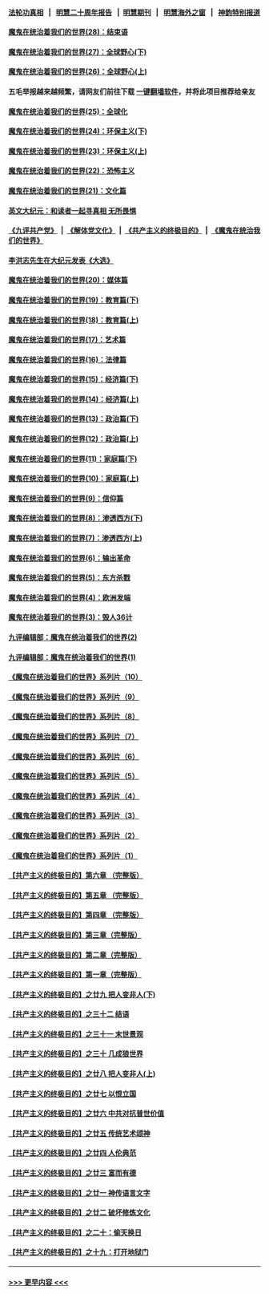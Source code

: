 #### [法轮功真相](https://github.com/gfw-breaker/truth/blob/master/README.md?t=0) &nbsp;&nbsp;|&nbsp;&nbsp; [明慧二十周年报告](https://github.com/gfw-breaker/mh-reports/blob/master/README.md?t=0) &nbsp;&nbsp;|&nbsp;&nbsp;[明慧期刊](https://github.com/gfw-breaker/mh-qikan) &nbsp;&nbsp;|&nbsp;&nbsp; [明慧海外之窗](https://github.com/gfw-breaker/mh-news/blob/master/README.md?t=0) &nbsp;&nbsp;|&nbsp;&nbsp; [神韵特别报道](https://github.com/gfw-breaker/mh-news/blob/master/shenyun.md?t=0)
#### [魔鬼在统治着我们的世界(28)：结束语](../pages/nsc422/n10936246.md?t=07221401) 
#### [魔鬼在统治着我们的世界(27)：全球野心(下)](../pages/nsc422/n10928319.md?t=07221401) 
#### [魔鬼在统治着我们的世界(26)：全球野心(上)](../pages/nsc422/n10900318.md?t=07221401) 
#### 五毛举报越来越频繁，请网友们前往下载 [一键翻墙软件](https://github.com/gfw-breaker/ssr-accounts)，并将此项目推荐给亲友
#### [魔鬼在统治着我们的世界(25)：全球化](../pages/nsc422/n10788205.md?t=07221401) 
#### [魔鬼在统治着我们的世界(24)：环保主义(下)](../pages/nsc422/n10695307.md?t=07221401) 
#### [魔鬼在统治着我们的世界(23)：环保主义(上)](../pages/nsc422/n10688613.md?t=07221401) 
#### [魔鬼在统治着我们的世界(22)：恐怖主义](../pages/nsc422/n10614727.md?t=07221401) 
#### [魔鬼在统治着我们的世界(21)：文化篇](../pages/nsc422/n10597706.md?t=07221401) 
#### [英文大纪元：和读者一起寻真相 无所畏惧](../pages/nsc422/n12542027.md?t=07221401) 
#### [《九评共产党》](https://github.com/begood0513/9ping.md/blob/master/README.md) &nbsp;|&nbsp; [《解体党文化》](../../../../jtdwh.md/blob/master/README.md)  &nbsp;|&nbsp; [《共产主义的终极目的》](../../../../gczydzjmd.md/blob/master/README.md) &nbsp;|&nbsp; [《魔鬼在统治我们的世界》](../../../../mgztzwmdsj.md/blob/master/README.md) 
#### [李洪志先生在大纪元发表《大选》](../pages/nsc422/n12534746.md?t=07221401) 
#### [魔鬼在统治着我们的世界(20)：媒体篇](../pages/nsc422/n10586579.md?t=07221401) 
#### [魔鬼在统治着我们的世界(19)：教育篇(下)](../pages/nsc422/n10564808.md?t=07221401) 
#### [魔鬼在统治着我们的世界(18)：教育篇(上)](../pages/nsc422/n10526970.md?t=07221401) 
#### [魔鬼在统治着我们的世界(17)：艺术篇](../pages/nsc422/n10499093.md?t=07221401) 
#### [魔鬼在统治着我们的世界(16)：法律篇](../pages/nsc422/n10485969.md?t=07221401) 
#### [魔鬼在统治着我们的世界(15)：经济篇(下)](../pages/nsc422/n10469975.md?t=07221401) 
#### [魔鬼在统治着我们的世界(14)：经济篇(上)](../pages/nsc422/n10457370.md?t=07221401) 
#### [魔鬼在统治着我们的世界(13)：政治篇(下)](../pages/nsc422/n10448270.md?t=07221401) 
#### [魔鬼在统治着我们的世界(12)：政治篇(上)](../pages/nsc422/n10444576.md?t=07221401) 
#### [魔鬼在统治着我们的世界(11)：家庭篇(下)](../pages/nsc422/n10440961.md?t=07221401) 
#### [魔鬼在统治着我们的世界(10)：家庭篇(上)](../pages/nsc422/n10435448.md?t=07221401) 
#### [魔鬼在统治着我们的世界(9)：信仰篇](../pages/nsc422/n10432159.md?t=07221401) 
#### [魔鬼在统治着我们的世界(8)：渗透西方(下)](../pages/nsc422/n10429603.md?t=07221401) 
#### [魔鬼在统治着我们的世界(7)：渗透西方(上)](../pages/nsc422/n10426013.md?t=07221401) 
#### [魔鬼在统治着我们的世界(6)：输出革命](../pages/nsc422/n10421536.md?t=07221401) 
#### [魔鬼在统治着我们的世界(5)：东方杀戮](../pages/nsc422/n10417707.md?t=07221401) 
#### [魔鬼在统治着我们的世界(4)：欧洲发端](../pages/nsc422/n10414890.md?t=07221401) 
#### [魔鬼在统治着我们的世界(3)：毁人36计](../pages/nsc422/n10411583.md?t=07221401) 
#### [九评编辑部：魔鬼在统治着我们的世界(2)](../pages/nsc422/n10410036.md?t=07221401) 
#### [九评编辑部：魔鬼在统治着我们的世界(1)](../pages/nsc422/n10406825.md?t=07221401) 
#### [《魔鬼在统治着我们的世界》系列片（10）](../pages/nsc422/n12292670.md?t=07221401) 
#### [《魔鬼在统治着我们的世界》系列片（9）](../pages/nsc422/n12290859.md?t=07221401) 
#### [《魔鬼在统治着我们的世界》系列片（8）](../pages/nsc422/n12287445.md?t=07221401) 
#### [《魔鬼在统治着我们的世界》系列片（7）](../pages/nsc422/n12283425.md?t=07221401) 
#### [《魔鬼在统治着我们的世界》系列片（6）](../pages/nsc422/n12282314.md?t=07221401) 
#### [《魔鬼在统治着我们的世界》系列片（5）](../pages/nsc422/n12281419.md?t=07221401) 
#### [《魔鬼在统治着我们的世界》系列片（4）](../pages/nsc422/n12274024.md?t=07221401) 
#### [《魔鬼在统治着我们的世界》系列片（3）](../pages/nsc422/n12271322.md?t=07221401) 
#### [《魔鬼在统治着我们的世界》系列片（2）](../pages/nsc422/n12269049.md?t=07221401) 
#### [《魔鬼在统治着我们的世界》系列片（1）](../pages/nsc422/n12267575.md?t=07221401) 
#### [【共产主义的终极目的】第六章 （完整版）](../pages/nsc422/n11428913.md?t=07221401) 
#### [【共产主义的终极目的】第五章 （完整版）](../pages/nsc422/n11428912.md?t=07221401) 
#### [【共产主义的终极目的】第四章 （完整版）](../pages/nsc422/n11428907.md?t=07221401) 
#### [【共产主义的终极目的】第三章（完整版）](../pages/nsc422/n11428848.md?t=07221401) 
#### [【共产主义的终极目的】第二章（完整版）](../pages/nsc422/n11428831.md?t=07221401) 
#### [【共产主义的终极目的】第一章（完整版）](../pages/nsc422/n11417651.md?t=07221401) 
#### [【共产主义的终极目的】之廿九 把人变非人(下)](../pages/nsc422/n11344140.md?t=07221401) 
#### [【共产主义的终极目的】之三十二 结语](../pages/nsc422/n11360535.md?t=07221401) 
#### [【共产主义的终极目的】之三十一 末世景观](../pages/nsc422/n11351129.md?t=07221401) 
#### [【共产主义的终极目的】之三十 几成狼世界](../pages/nsc422/n11348280.md?t=07221401) 
#### [【共产主义的终极目的】之廿八 把人变非人(上)](../pages/nsc422/n11340492.md?t=07221401) 
#### [【共产主义的终极目的】之廿七 以恨立国](../pages/nsc422/n11336944.md?t=07221401) 
#### [【共产主义的终极目的】之廿六 中共对抗普世价值](../pages/nsc422/n11324785.md?t=07221401) 
#### [【共产主义的终极目的】之廿五 传统艺术颂神](../pages/nsc422/n11296396.md?t=07221401) 
#### [【共产主义的终极目的】之廿四 人伦典范](../pages/nsc422/n11296397.md?t=07221401) 
#### [【共产主义的终极目的】之廿三 富而有德](../pages/nsc422/n11283598.md?t=07221401) 
#### [【共产主义的终极目的】之廿一 神传语言文字](../pages/nsc422/n11263265.md?t=07221401) 
#### [【共产主义的终极目的】之廿二 破坏修炼文化](../pages/nsc422/n11245728.md?t=07221401) 
#### [【共产主义的终极目的】之二十：偷天换日](../pages/nsc422/n11238846.md?t=07221401) 
#### [【共产主义的终极目的】之十九：打开地狱门](../pages/nsc422/n11206376.md?t=07221401) 

----
#### [ >>> 更早内容 <<< ](../indexes/nsc422-earlier.md)
